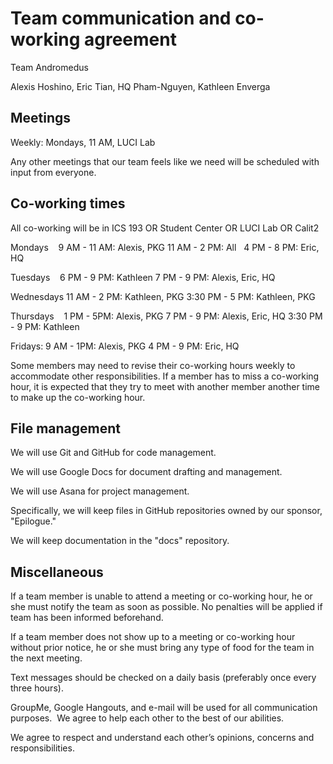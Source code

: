 # Team communication and co-working agreement

Team Andromedus

Alexis Hoshino, Eric Tian, HQ Pham-Nguyen, Kathleen Enverga  

## Meetings  

Weekly: Mondays, 11 AM, LUCI Lab

Any other meetings that our team feels like we need will be scheduled with input from everyone.  

## Co-working times  

All co-working will be in ICS 193 OR Student Center OR LUCI Lab OR Calit2  

Mondays   
9 AM - 11 AM: Alexis, PKG
11 AM - 2 PM: All  
4 PM - 8 PM: Eric, HQ

Tuesdays   
6 PM - 9 PM: Kathleen
7 PM - 9 PM: Alexis, Eric, HQ

Wednesdays
11 AM - 2 PM: Kathleen, PKG
3:30 PM - 5 PM: Kathleen, PKG 

Thursdays   
1 PM - 5PM: Alexis, PKG
7 PM - 9 PM: Alexis, Eric, HQ
3:30 PM - 9 PM: Kathleen

Fridays:
9 AM - 1PM: Alexis, PKG
4 PM - 9 PM: Eric, HQ

Some members may need to revise their co-working hours weekly to accommodate other responsibilities. If a member has to miss a co-working hour, it is expected that they try to meet with another member another time to make up the co-working hour.

## File management  

We will use Git and GitHub for code management.

We will use Google Docs for document drafting and management.

We will use Asana for project management.  

Specifically, we will keep files in GitHub repositories owned by our sponsor, "Epilogue."  

We will keep documentation in the "docs" repository.  

## Miscellaneous

If a team member is unable to attend a meeting or co-working hour, he or she must notify the team as soon as possible. No penalties will be applied if team has been informed beforehand.

If a team member does not show up to a meeting or co-working hour without prior notice, he or she must bring any type of food for the team in the next meeting.

Text messages should be checked on a daily basis (preferably once every three hours).

GroupMe, Google Hangouts, and e-mail will be used for all communication purposes.  We agree to help each other to the best of our abilities.

We agree to respect and understand each other’s opinions, concerns and responsibilities.
